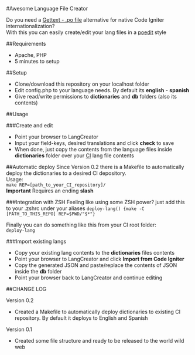 #Awesome Language File Creator

Do you need a [Gettext - .po file](http://en.wikipedia.org/wiki/Gettext) alternative for native Code Igniter internationalization?  
With this you can easily create/edit your lang files in a [poedit](http://www.poedit.net/) style

##Requirements
* Apache, PHP
* 5 minutes to setup 

##Setup
* Clone/download this repository on your localhost folder
* Edit config.php to your language needs. By default its **english** - **spanish**
* Give read/write permissions to **dictionaries** and **db** folders (also its contents)

##Usage

###Create and edit
* Point your browser to LangCreator
* Input your field-keys, desired translations and click **check** to save
* When done, just copy the contents from the language files inside **dictionaries** folder over your [CI](http://ellislab.com/codeigniter) lang file contents

##Automatic deploy
Since Version 0.2 there is a Makefile to automatically deploy the dictionaries to a desired CI depository.  
Usage:  
```make REP=[path_to_your_CI_repository]/```  
**Important** Requires an ending **slash**  

###Integration with ZSH
Feeling like using some ZSH power? just add this to your .zshrc under your aliases
```deploy-lang() {make -C [PATH_TO_THIS_REPO] REP=$PWD/"$*"}```  
  
Finally you can do something like this from your CI root folder:  
``` deploy-lang ```  

###Import existing langs
* Copy your existing lang contents to the **dictionaries** files contents
* Point your browser to LangCreator and click **Import from Code Igniter**
* Copy the generated JSON and paste/replace the contents of JSON inside the **db** folder
* Point your browser back to LangCreator and continue editing


##CHANGE LOG
  
Version 0.2  
* Created a Makefile to automatically deploy dictionaries to existing CI repository. By default it deploys to English and Spanish

Version 0.1  
* Created some file structure and ready to be released to the world wild web